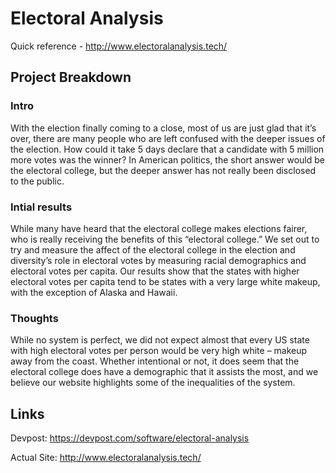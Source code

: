 # Electoral Analysis
Quick reference - http://www.electoralanalysis.tech/


## Project Breakdown

### Intro
With the election finally coming to a close, most of us are just glad that it’s over, there are many people who are left confused with the deeper issues of the election. How could it take 5 days declare that a candidate with 5 million more votes was the winner? In American politics, the short answer would be the electoral college, but the deeper answer has not really been disclosed to the public.

### Intial results
While many have heard that the electoral college makes elections fairer, who is really receiving the benefits of this “electoral college.” We set out to try and measure the affect of the electoral college in the election and diversity’s role in electoral votes by measuring racial demographics and electoral votes per capita. Our results show that the states with higher electoral votes per capita tend to be states with a very large white makeup, with the exception of Alaska and Hawaii.

### Thoughts
While no system is perfect, we did not expect almost that every US state with high electoral votes per person would be very high white – makeup away from the coast. Whether intentional or not, it does seem that the electoral college does have a demographic that it assists the most, and we believe our website highlights some of the inequalities of the system.

## Links
Devpost: https://devpost.com/software/electoral-analysis

Actual Site: http://www.electoralanalysis.tech/
